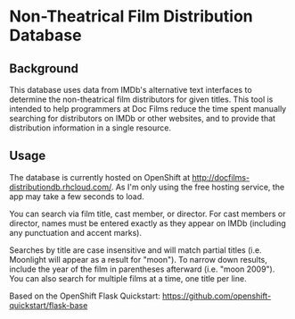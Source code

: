 Non-Theatrical Film Distribution Database
=========================================

Background
----------

This database uses data from IMDb's alternative text interfaces to determine the non-theatrical film distributors for given titles. This tool is intended to help programmers at Doc Films reduce the time spent manually searching for distributors on IMDb or other websites, and to provide that distribution information in a single resource. 

Usage
-----

The database is currently hosted on OpenShift at http://docfilms-distributiondb.rhcloud.com/. As I'm only using the free hosting service, the app may take a few seconds to load. 

You can search via film title, cast member, or director. For cast members or director, names must be entered exactly as they appear on IMDb (including any punctuation and accent marks).

Searches by title are case insensitive and will match partial titles (i.e. Moonlight will appear as a result for "moon"). To narrow down results, include the year of the film in parentheses afterward (i.e. "moon 2009"). You can also search for multiple films at a time, one title per line.


Based on the OpenShift Flask Quickstart: https://github.com/openshift-quickstart/flask-base
